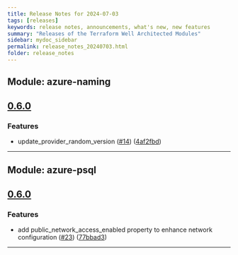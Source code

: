 ```yaml
---
title: Release Notes for 2024-07-03
tags: [releases]
keywords: release notes, announcements, what's new, new features
summary: "Releases of the Terraform Well Architected Modules"
sidebar: mydoc_sidebar
permalink: release_notes_20240703.html
folder: release_notes
---
```


## Module: azure-naming
## [0.6.0](https://github.com/CloudNationHQ/terraform-azure-naming/releases/tag/v0.6.0)


### Features

* update_provider_random_version ([#14](https://github.com/CloudNationHQ/terraform-azure-naming/issues/14)) ([4af2fbd](https://github.com/CloudNationHQ/terraform-azure-naming/commit/4af2fbd51c5a23d2528b1fbdb3c410be59b067d7))

---

## Module: azure-psql
## [0.6.0](https://github.com/CloudNationHQ/terraform-azure-psql/releases/tag/v0.6.0)


### Features

* add public_network_access_enabled property to enhance network configuration ([#23](https://github.com/CloudNationHQ/terraform-azure-psql/issues/23)) ([77bbad3](https://github.com/CloudNationHQ/terraform-azure-psql/commit/77bbad33a7555c72193de245d79821e07435eda4))

---

